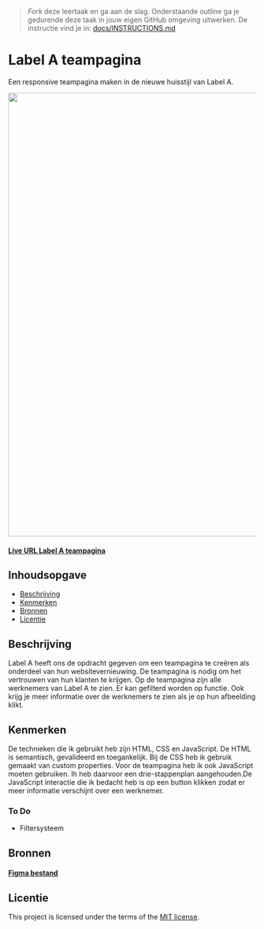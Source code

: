 > _Fork_ deze leertaak en ga aan de slag. Onderstaande outline ga je gedurende deze taak in jouw eigen GitHub omgeving uitwerken. De instructie vind je in: [docs/INSTRUCTIONS.md](docs/INSTRUCTIONS.md)

# Label A teampagina
Een responsive teampagina maken in de nieuwe huisstijl van Label A. 

<img src= "https://github.com/Hadil24A/Label-A-teampagina/assets/144008714/d179ee05-6af1-40b5-aff2-f4311706a191" width= "900px">

#### [Live URL Label A teampagina](https://hadil24a.github.io/Label-A-teampagina/)

## Inhoudsopgave

  * [Beschrijving](#beschrijving)
  * [Kenmerken](#kenmerken)
  * [Bronnen](#bronnen)
  * [Licentie](#licentie)

## Beschrijving
Label A heeft ons de opdracht gegeven om een teampagina te creëren als onderdeel van hun websitevernieuwing. De teampagina is nodig om het vertrouwen van hun klanten te krijgen. Op de teampagina zijn alle werknemers van Label A te zien. Er kan gefilterd worden op functie. Ook krijg je meer informatie over de werknemers te zien als je op hun afbeelding klikt. 

## Kenmerken
De technieken die ik gebruikt heb zijn HTML, CSS en JavaScript. De HTML is semantisch, gevalideerd en toegankelijk. Bij de CSS heb ik gebruik gemaakt van custom properties. Voor de teampagina heb ik ook JavaScript moeten gebruiken. Ih heb daarvoor een drie-stappenplan aangehouden.De JavaScript interactie die ik bedacht heb is op een button klikken zodat er meer informatie verschijnt over een werknemer. 

### To Do
* Filtersysteem

## Bronnen
#### [Figma bestand](https://www.figma.com/file/YI8HLwbb1ht2cS0t6IAVk3/LA-Website-2024-%E2%80%94-Opdracht?type=design&node-id=0-1&mode=design&t=RZgnGeiivllSlMeI-0)

## Licentie
This project is licensed under the terms of the [MIT license](./LICENSE).


